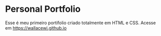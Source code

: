 # Personal Portfolio
Esse é meu primeiro portifolio criado totalmente em HTML e CSS.
Acesse em https://wallacewi.github.io
